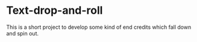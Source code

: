 # Text-drop-and-roll
This is a short project to develop some kind of end credits which fall down and spin out.
